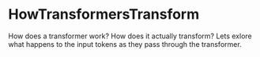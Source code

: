 # HowTransformersTransform
How does a transformer work? How does it actually transform? 
Lets exlore what happens to the input tokens as they pass through the transformer.



